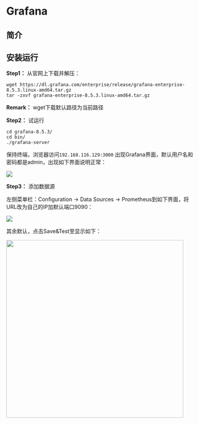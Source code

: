 # Grafana

## 简介

## 安装运行

**Step1：** 从官网上下载并解压：

```shell
wget https://dl.grafana.com/enterprise/release/grafana-enterprise-8.5.3.linux-amd64.tar.gz
tar -zxvf grafana-enterprise-8.5.3.linux-amd64.tar.gz
```

**Remark：** wget下载默认路径为当前路径

**Step2：** 试运行

```shell
cd grafana-8.5.3/
cd bin/
./grafana-server
```

保持终端，浏览器访问`192.168.116.129:3000` 出现Grafana界面，默认用户名和密码都是admin，出现如下界面说明正常：

![](image9.png)

**Step3：** 添加数据源

左侧菜单栏：Configuration -> Data Sources -> Prometheus到如下界面，将URL改为自己的IP加默认端口9090：

![](image10.png)

其余默认，点击Save&Test至显示如下：

<img src="image11.png" title="" alt="" width="468">
